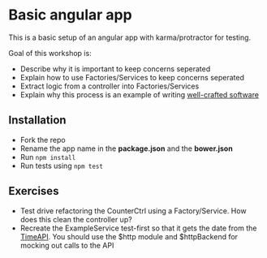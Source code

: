 # Basic angular app

This is a basic setup of an angular app with karma/protractor for testing.

Goal of this workshop is:

* Describe why it is important to keep concerns seperated
* Explain how to use Factories/Services to keep concerns seperated
* Extract logic from a controller into Factories/Services
* Explain why this process is an example of writing [well-crafted software](http://manifesto.softwarecraftsmanship.org/)

## Installation

* Fork the repo
* Rename the app name in the **package.json** and the **bower.json**
* Run `npm install`
* Run tests using `npm test`

## Exercises

* Test drive refactoring the CounterCtrl using a Factory/Service. How does this
  clean the controller up?
* Recreate the ExampleService test-first so that it gets the date from the
  [TimeAPI](http://www.timeapi.org/utc/now). You should use the $http module and
$httpBackend for mocking out calls to the API
